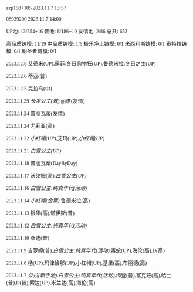 <font face="Fira Code">

zzp198+105 2023.11.7 13:57

08939200 2023.11.7 14:00

UP池: 13/354+16  普池: 8/186+10  友情池: 2/86  总共: 652

高品质铸模: 11/19  中品质铸模: 1/6  极乐净土铸模: 0/1  米西利斯铸模: 0/1  泰特拉铸模: 0/1  朝圣者铸模: 0/1

2023.12.8 艾德米(UP),露菲:冬日购物狂(UP),鲁德米拉:冬日之主(UP)

2023.12.6 蒂亚(普)

2023.12.5 克拉乌(中)

2023.11.29 *长发公主(普)*,丽塔(友情)

2023.11.24 普丽瓦蒂(友情)

2023.11.24 尤莉亚(高)

2023.11.22 *小红帽(UP)*,艾玛(UP),*小红帽(UP)*

2023.11.21 *白雪公主(UP)*

2023.11.18 普丽瓦蒂(DayByDay)

2023.11.17 沃纶姆(高),*白雪公主(UP)*

2023.11.16 *白雪公主:纯真年代(活动)*

2023.11.14 *小红帽(金票)*,鲁德米拉(高)

2023.11.13 银华(高),诺伊斯(普)

2023.11.12 *白雪公主:纯真年代(活动)*

2023.11.10 桑迪(普)

2023.11.9 吉萝婷(普),*白雪公主:纯真年代(活动)*,毒蛇(UP),海伦(高),D(高)

2023.11.8 杨(UP),玛律恰那(UP),小红帽(UP),基里(高),布丽德(高)

2023.11.7 *朵拉(新手池)*,*白雪公主:纯真年代(活动)*,梅登(普),富克旺(高),哈兰(普),D(普),索达(UP),米兰达(高),海伦(高)

</font>
